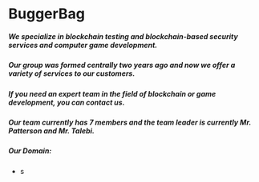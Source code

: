 # BuggerBag
##### We specialize in blockchain testing and blockchain-based security services and computer game development.
##### Our group was formed centrally two years ago and now we offer a variety of services to our customers.
##### If you need an expert team in the field of blockchain or game development, you can contact us.
##### Our team currently has 7 members and the team leader is currently Mr. Patterson and Mr. Talebi.
##### Our Domain:
+ s

